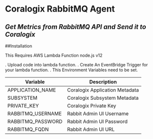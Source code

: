 # Coralogix RabbitMQ Agent
## _Get Metrics from RabbitMQ API and Send it to Coralogix_

##Installation

This Requires AWS Lambda Function node.js v12

. Upload code into lambda function.
. Create An EventBridge Trigger for your lambda function.
. This  Environment Variables need to be set.

| Variable | Description |
| -------- | ----------- |
| APPLICATION_NAME | Coralogix Application Metadata |
| SUBSYSTEM | Coralogix Subsystem Metadata |
| PRIVATE_KEY | Coralogix Private Key |
| RABBITMQ_USERNAME | Rabbit Admin UI Username |
| RABBITMQ_PASSWORD | Rabbit Admin UI Password |
| RABBITMQ_FQDN | Rabbit Admin UI URL |

